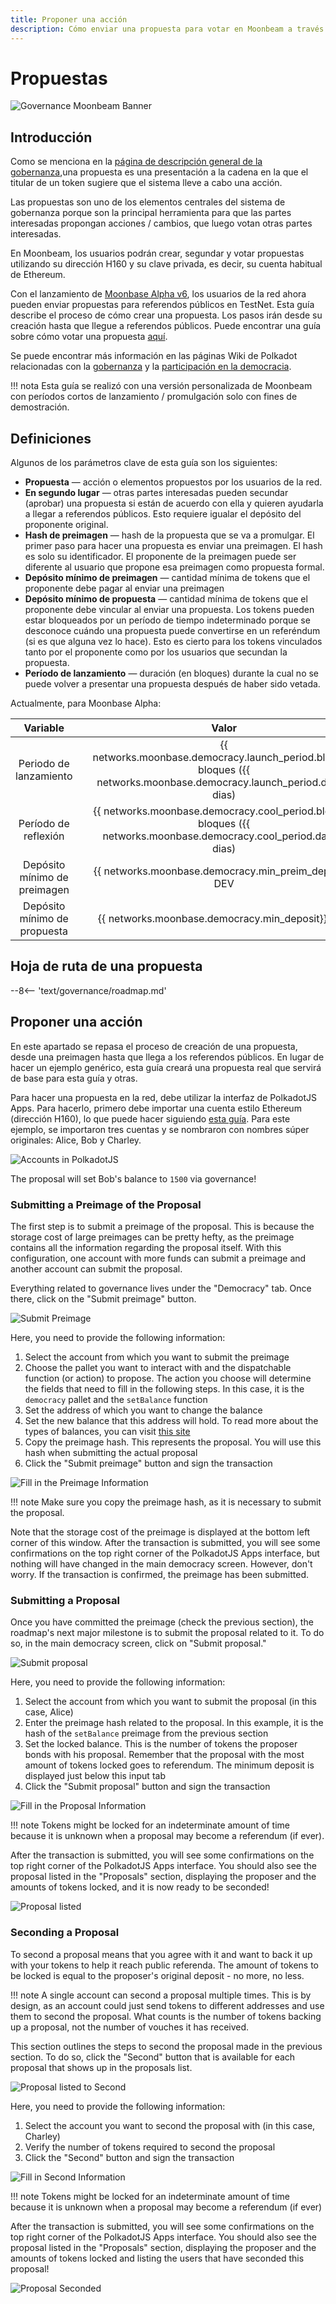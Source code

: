 ```yaml
---
title: Proponer una acción
description: Cómo enviar una propuesta para votar en Moonbeam a través de funciones de gobernanza
---
```


# Propuestas

![Governance Moonbeam Banner](/images/governance/governance-proposal-banner.png)

## Introducción

Como se menciona en la [página de descripción general de la gobernanza](/governance/overview/#definitions),una propuesta es una presentación a la cadena en la que el titular de un token sugiere que el sistema lleve a cabo una acción.

Las propuestas son uno de los elementos centrales del sistema de gobernanza porque son la principal herramienta para que las partes interesadas propongan acciones / cambios, que luego votan otras partes interesadas.

En Moonbeam, los usuarios podrán crear, segundar y votar propuestas utilizando su dirección H160 y su clave privada, es decir, su cuenta habitual de Ethereum.

Con el lanzamiento de [Moonbase Alpha v6](https://github.com/PureStake/moonbeam/releases/tag/v0.6.0),  los usuarios de la red ahora pueden enviar propuestas para referendos públicos en TestNet. Esta guía describe el proceso de cómo crear una propuesta. Los pasos irán desde su creación hasta que llegue a referendos públicos. Puede encontrar una guía sobre cómo votar una propuesta [aquí](/governance/voting/).

Se puede encontrar más información en las páginas Wiki de Polkadot relacionadas con la [gobernanza](https://wiki.polkadot.network/docs/en/learn-governance#council) y la [participación en la democracia](https://wiki.polkadot.network/docs/en/maintain-guides-democracy).

!!! nota
   Esta guía se realizó con una versión personalizada de Moonbeam con períodos cortos de lanzamiento / promulgación solo con fines de demostración.

## Definiciones

Algunos de los parámetros clave de esta guía son los siguientes:

 - **Propuesta** — acción o elementos propuestos por los usuarios de la red.
 - **En segundo lugar** —  otras partes interesadas pueden secundar (aprobar) una propuesta si están de acuerdo con ella y quieren ayudarla a llegar a referendos públicos. Esto requiere igualar el depósito del proponente original.
 - **Hash de preimagen** —  hash de la propuesta que se va a promulgar. El primer paso para hacer una propuesta es enviar una preimagen. El hash es solo su identificador. El proponente de la preimagen puede ser diferente al usuario que propone esa preimagen como propuesta formal.
 - **Depósito mínimo de preimagen** —  cantidad mínima de tokens que el proponente debe pagar al enviar una preimagen
 - **Depósito mínimo de propuesta** — cantidad mínima de tokens que el proponente debe vincular al enviar una propuesta. Los tokens pueden estar bloqueados por un período de tiempo indeterminado porque se desconoce cuándo una propuesta puede convertirse en un referéndum (si es que alguna vez lo hace). Esto es cierto para los tokens vinculados tanto por el proponente como por los usuarios que secundan la propuesta.
 - **Período de lanzamiento** — duración (en bloques) durante la cual no se puede volver a presentar una propuesta después de haber sido vetada.

Actualmente, para Moonbase Alpha:

|         Variable         |     |                                                          Valor                                                          |
| :----------------------: | :-: | :---------------------------------------------------------------------------------------------------------------------: |
|     Periodo de lanzamiento       |     | {{ networks.moonbase.democracy.launch_period.blocks}} bloques ({{ networks.moonbase.democracy.launch_period.days}} dias) |
|     Período de reflexión      |     |   {{ networks.moonbase.democracy.cool_period.blocks}} bloques ({{ networks.moonbase.democracy.cool_period.days}} dias)   |
| Depósito mínimo de preimagen |     |                                 {{ networks.moonbase.democracy.min_preim_deposit}} DEV                                  |
| Depósito mínimo de propuesta |     |                                    {{ networks.moonbase.democracy.min_deposit}} DEV                                     |

## Hoja de ruta de una propuesta

--8<-- 'text/governance/roadmap.md'

## Proponer una acción

En este apartado se repasa el proceso de creación de una propuesta, desde una preimagen hasta que llega a los referendos públicos. En lugar de hacer un ejemplo genérico, esta guía creará una propuesta real que servirá de base para esta guía y otras.

Para hacer una propuesta en la red, debe utilizar la interfaz de PolkadotJS Apps. Para hacerlo, primero debe importar una cuenta estilo Ethereum (dirección H160), lo que puede hacer siguiendo [esta guía](/integrations/wallets/polkadotjs/#creating-or-importing-an-h160-account). Para este ejemplo, se importaron tres cuentas y se nombraron con nombres súper originales: Alice, Bob y Charley.

![Accounts in PolkadotJS](/images/governance/governance-proposal-1.png)

The proposal will set Bob's balance to `1500` via governance!

### Submitting a Preimage of the Proposal

The first step is to submit a preimage of the proposal. This is because the storage cost of large preimages can be pretty hefty, as the preimage contains all the information regarding the proposal itself. With this configuration, one account with more funds can submit a preimage and another account can submit the proposal.

Everything related to governance lives under the "Democracy" tab. Once there, click on the "Submit preimage" button.

![Submit Preimage](/images/governance/governance-proposal-2.png)

Here, you need to provide the following information:

 1. Select the account from which you want to submit the preimage
 2. Choose the pallet you want to interact with and the dispatchable function (or action) to propose. The action you choose will determine the fields that need to fill in the following steps. In this case, it is the `democracy` pallet and the `setBalance` function
 3. Set the address of which you want to change the balance
 4. Set the new balance that this address will hold. To read more about the types of balances, you can visit [this site](https://wiki.polkadot.network/docs/en/build-protocol-info#free-vs-reserved-vs-locked-vs-vesting-balance)
 5. Copy the preimage hash. This represents the proposal. You will use this hash when submitting the actual proposal
 6. Click the "Submit preimage" button and sign the transaction

![Fill in the Preimage Information](/images/governance/governance-proposal-3.png)

!!! note
    Make sure you copy the preimage hash, as it is necessary to submit the proposal.

Note that the storage cost of the preimage is displayed at the bottom left corner of this window. After the transaction is submitted, you will see some confirmations on the top right corner of the PolkadotJS Apps interface, but nothing will have changed in the main democracy screen. However, don't worry. If the transaction is confirmed, the preimage has been submitted.

### Submitting a Proposal

Once you have committed the preimage (check the previous section), the roadmap's next major milestone is to submit the proposal related to it. To do so, in the main democracy screen, click on "Submit proposal."

![Submit proposal](/images/governance/governance-proposal-4.png)

Here, you need to provide the following information:

 1. Select the account from which you want to submit the proposal (in this case, Alice)
 2. Enter the preimage hash related to the proposal. In this example, it is the hash of the `setBalance` preimage from the previous section
 3. Set the locked balance. This is the number of tokens the proposer bonds with his proposal. Remember that the proposal with the most amount of tokens locked goes to referendum. The minimum deposit is displayed just below this input tab
 4. Click the "Submit proposal" button and sign the transaction

![Fill in the Proposal Information](/images/governance/governance-proposal-5.png)

!!! note
    Tokens might be locked for an indeterminate amount of time because it is unknown when a proposal may become a referendum (if ever).

After the transaction is submitted, you will see some confirmations on the top right corner of the PolkadotJS Apps interface. You should also see the proposal listed in the "Proposals" section, displaying the proposer and the amounts of tokens locked, and it is now ready to be seconded!

![Proposal listed](/images/governance/governance-proposal-6.png)

### Seconding a Proposal

To second a proposal means that you agree with it and want to back it up with your tokens to help it reach public referenda. The amount of tokens to be locked is equal to the proposer's original deposit - no more, no less.

!!! note
    A single account can second a proposal multiple times. This is by design, as an account could just send tokens to different addresses and use them to second the proposal. What counts is the number of tokens backing up a proposal, not the number of vouches it has received.

This section outlines the steps to second the proposal made in the previous section. To do so, click the "Second" button that is available for each proposal that shows up in the proposals list.

![Proposal listed to Second](/images/governance/governance-proposal-7.png)

Here, you need to provide the following information:

 1. Select the account you want to second the proposal with (in this case, Charley)
 2. Verify the number of tokens required to second the proposal
 3. Click the "Second" button and sign the transaction

![Fill in Second Information](/images/governance/governance-proposal-8.png)

!!! note
    Tokens might be locked for an indeterminate amount of time because it is unknown when a proposal may become a referendum (if ever)

After the transaction is submitted, you will see some confirmations on the top right corner of the PolkadotJS Apps interface. You should also see the proposal listed in the "Proposals" section, displaying the proposer and the amounts of tokens locked and listing the users that have seconded this proposal!

![Proposal Seconded](/images/governance/governance-proposal-9.png)

